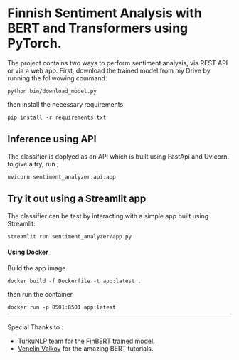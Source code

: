 # Finnish Sentiment Analysis with BERT and Transformers using PyTorch.
The project contains two ways to perform sentiment analysis, via REST API or via a web app.
First, download the trained model from my Drive by running the follwowing command:

```
python bin/download_model.py
```
then install the necessary requirements:
```
pip install -r requirements.txt
```

## Inference using API
The classifier is doplyed as an API which is built using FastApi and Uvicorn. to give a try, run ;

```
uvicorn sentiment_analyzer.api:app
```

## Try it out using a Streamlit app
The classifier can be test by interacting with a simple app built using Streamlit:

```
streamlit run sentiment_analyzer/app.py
```

#### Using Docker
Build the app image

```
docker build -f Dockerfile -t app:latest .
```

then run the container

```
docker run -p 8501:8501 app:latest
```

***

Special Thanks to :
* TurkuNLP team for the [FinBERT](https://github.com/TurkuNLP/FinBERT) trained model.
* [Venelin Valkov](https://github.com/curiousily) for the amazing BERT tutorials.
